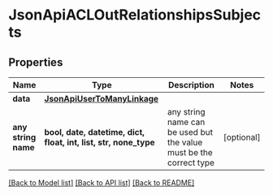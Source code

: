 # JsonApiACLOutRelationshipsSubjects


## Properties
Name | Type | Description | Notes
------------ | ------------- | ------------- | -------------
**data** | [**JsonApiUserToManyLinkage**](JsonApiUserToManyLinkage.md) |  | 
**any string name** | **bool, date, datetime, dict, float, int, list, str, none_type** | any string name can be used but the value must be the correct type | [optional]

[[Back to Model list]](../README.md#documentation-for-models) [[Back to API list]](../README.md#documentation-for-api-endpoints) [[Back to README]](../README.md)


